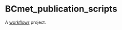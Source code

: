 # BCmet_publication_scripts

A [workflowr][] project.

[workflowr]: https://github.com/workflowr/workflowr
